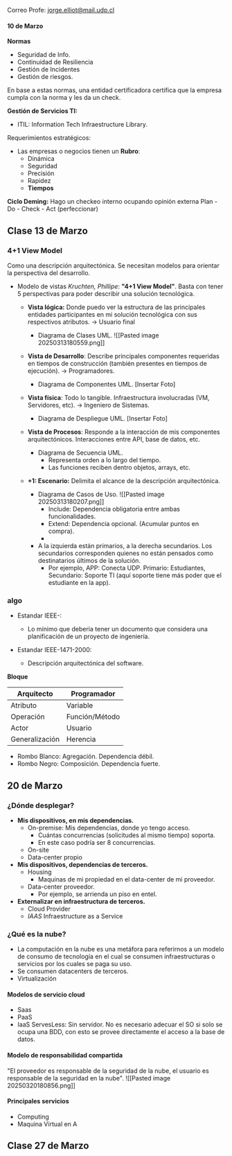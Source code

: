 Correo Profe: jorge.elliot@mail.udp.cl
#### 10 de Marzo

**Normas**

- Seguridad de Info.
- Continuidad de Resiliencia
- Gestión de Incidentes
- Gestión de riesgos.

En base a estas normas, una entidad certificadora certifica que la empresa cumpla con la norma y les da un check.

**Gestión de Servicios TI:**

- ITIL: Information Tech Infraestructure Library.

Requerimientos estratégicos:
- Las empresas o negocios tienen un **Rubro**:
	- Dinámica
	- Seguridad
	- Precisión
	- Rapidez
	- **Tiempos**

**Ciclo Deming:** Hago un checkeo interno ocupando opinión externa
Plan - Do - Check - Act (perfeccionar)

## Clase 13 de Marzo
### 4+1 View Model
Como una descripción arquitectónica. Se necesitan modelos para orientar la perspectiva del desarrollo.
- Modelo de vistas *Kruchten, Phillipe*: **"4+1 View Model"**. Basta con tener 5 perspectivas para poder describir una solución tecnológica.

	- **Vista lógica:** Donde puedo ver la estructura de las principales entidades participantes en mi solución tecnológica con sus respectivos atributos. -> Usuario final
		- Diagrama de Clases UML.
			![[Pasted image 20250313180559.png]]
	- **Vista de Desarrollo**: Describe principales componentes requeridas en tiempos de construcción (también presentes en tiempos de ejecución). -> Programadores.
		- Diagrama de Componentes UML.
			[Insertar Foto]
		
	- **Vista física**: Todo lo tangible. Infraestructura involucradas (VM, Servidores, etc). -> Ingeniero de Sistemas.
		- Diagrama de Despliegue UML.
			[Insertar Foto]
	
	- **Vista de Procesos**: Responde a la interacción de mis componentes arquitectónicos. Interacciones entre API, base de datos, etc.
		- Diagrama de Secuencia UML.
			- Representa orden a lo largo del tiempo.
			- Las funciones reciben dentro objetos, arrays, etc.
		
	- **+1: Escenario:** Delimita el alcance de la descripción arquitectónica.
		- Diagrama de Casos de Uso.
		![[Pasted image 20250313180207.png]]
			- Include: Dependencia obligatoria entre ambas funcionalidades.
			- Extend: Dependencia opcional. (Acumular puntos en compra).
			- 
		- A la izquierda están primarios, a la derecha secundarios. Los secundarios corresponden quienes no están pensados como destinatarios últimos de la solución.
			- Por ejemplo, APP: Conecta UDP. Primario: Estudiantes, Secundario: Soporte TI (aquí soporte tiene más poder que el estudiante en la app).

### algo
- Estandar IEEE-:
	- Lo mínimo que debería tener un documento que considera una planificación de un proyecto de ingeniería.

- Estandar IEEE-1471-2000:
	- Descripción arquitectónica del software.

**Bloque**

| Arquitecto     | Programador    |
| -------------- | -------------- |
| Atributo       | Variable       |
| Operación      | Función/Método |
| Actor          | Usuario        |
| Generalización | Herencia       |

- Rombo Blanco: Agregación. Dependencia débil.
- Rombo Negro: Composición.  Dependencia fuerte.

## 20 de Marzo
### ¿Dónde desplegar?

- **Mis dispositivos, en mis dependencias.**
	- On-premise: Mis dependencias, donde yo tengo acceso.
		- Cuántas concurrencias (solicitudes al mismo tiempo) soporta.
		- En este caso podría ser 8 concurrencias.
	- On-site
	- Data-center propio
- **Mis dispositivos, dependencias de terceros.**
	- Housing
		- Maquinas de mi propiedad en el data-center de mi proveedor.
	- Data-center proveedor.
		- Por ejemplo, se arrienda un piso en entel.
- **Externalizar en infraestructura de terceros.**
	- Cloud Provider
	- *IAAS* Infraestructure as a Service

### ¿Qué es la nube?
- La computación en la nube es una metáfora para referirnos a un modelo de consumo de tecnología en el cual se consumen infraestructuras o servicios por los cuales se paga su uso.
- Se consumen datacenters de terceros.
- Virtualización
#### Modelos de servicio cloud
- Saas
- PaaS
- IaaS
ServesLess: Sin servidor. No es necesario adecuar el SO si solo se ocupa una BDD, con esto se provee directamente el acceso a la base de datos. 
#### Modelo de responsabilidad compartida
"El proveedor es responsable de la seguridad de la nube, el usuario es responsable de la seguridad en la nube".
![[Pasted image 20250320180856.png]]

#### Principales servicios
- Computing
- Maquina Virtual en A

##   Clase 27 de Marzo
